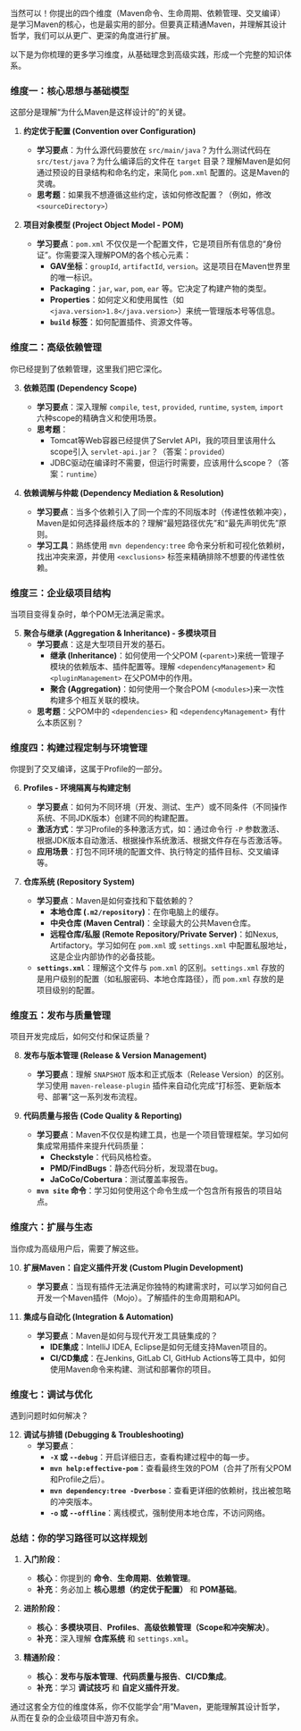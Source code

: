 当然可以！你提出的四个维度（Maven命令、生命周期、依赖管理、交叉编译）是学习Maven的核心，也是最实用的部分。但要真正精通Maven，并理解其设计哲学，我们可以从更广、更深的角度进行扩展。

以下是为你梳理的更多学习维度，从基础理念到高级实践，形成一个完整的知识体系。

### 维度一：核心思想与基础模型

这部分是理解“为什么Maven是这样设计的”的关键。

1.  **约定优于配置 (Convention over Configuration)**
    *   **学习要点**：为什么源代码要放在 `src/main/java`？为什么测试代码在 `src/test/java`？为什么编译后的文件在 `target` 目录？理解Maven是如何通过预设的目录结构和命名约定，来简化 `pom.xml` 配置的。这是Maven的灵魂。
    *   **思考题**：如果我不想遵循这些约定，该如何修改配置？（例如，修改 `<sourceDirectory>`）

2.  **项目对象模型 (Project Object Model - POM)**
    *   **学习要点**：`pom.xml` 不仅仅是一个配置文件，它是项目所有信息的“身份证”。你需要深入理解POM的各个核心元素：
        *   **GAV坐标**：`groupId`, `artifactId`, `version`。这是项目在Maven世界里的唯一标识。
        *   **Packaging**：`jar`, `war`, `pom`, `ear` 等。它决定了构建产物的类型。
        *   **Properties**：如何定义和使用属性（如 `<java.version>1.8</java.version>`）来统一管理版本号等信息。
        *   **`build` 标签**：如何配置插件、资源文件等。

### 维度二：高级依赖管理

你已经提到了依赖管理，这里我们把它深化。

3.  **依赖范围 (Dependency Scope)**
    *   **学习要点**：深入理解 `compile`, `test`, `provided`, `runtime`, `system`, `import` 六种scope的精确含义和使用场景。
    *   **思考题**：
        *   Tomcat等Web容器已经提供了Servlet API，我的项目里该用什么scope引入 `servlet-api.jar`？（答案：`provided`）
        *   JDBC驱动在编译时不需要，但运行时需要，应该用什么scope？（答案：`runtime`）

4.  **依赖调解与仲裁 (Dependency Mediation & Resolution)**
    *   **学习要点**：当多个依赖引入了同一个库的不同版本时（传递性依赖冲突），Maven是如何选择最终版本的？理解“最短路径优先”和“最先声明优先”原则。
    *   **学习工具**：熟练使用 `mvn dependency:tree` 命令来分析和可视化依赖树，找出冲突来源，并使用 `<exclusions>` 标签来精确排除不想要的传递性依赖。

### 维度三：企业级项目结构

当项目变得复杂时，单个POM无法满足需求。

5.  **聚合与继承 (Aggregation & Inheritance) - 多模块项目**
    *   **学习要点**：这是大型项目开发的基石。
        *   **继承 (Inheritance)**：如何使用一个父POM (`<parent>`)来统一管理子模块的依赖版本、插件配置等。理解 `<dependencyManagement>` 和 `<pluginManagement>` 在父POM中的作用。
        *   **聚合 (Aggregation)**：如何使用一个聚合POM (`<modules>`)来一次性构建多个相互关联的模块。
    *   **思考题**：父POM中的 `<dependencies>` 和 `<dependencyManagement>` 有什么本质区别？

### 维度四：构建过程定制与环境管理

你提到了交叉编译，这属于Profile的一部分。

6.  **Profiles - 环境隔离与构建定制**
    *   **学习要点**：如何为不同环境（开发、测试、生产）或不同条件（不同操作系统、不同JDK版本）创建不同的构建配置。
    *   **激活方式**：学习Profile的多种激活方式，如：通过命令行 `-P` 参数激活、根据JDK版本自动激活、根据操作系统激活、根据文件存在与否激活等。
    *   **应用场景**：打包不同环境的配置文件、执行特定的插件目标、交叉编译等。

7.  **仓库系统 (Repository System)**
    *   **学习要点**：Maven是如何查找和下载依赖的？
        *   **本地仓库 (`.m2/repository`)**：在你电脑上的缓存。
        *   **中央仓库 (Maven Central)**：全球最大的公共Maven仓库。
        *   **远程仓库/私服 (Remote Repository/Private Server)**：如Nexus, Artifactory。学习如何在 `pom.xml` 或 `settings.xml` 中配置私服地址，这是企业内部协作的必备技能。
    *   **`settings.xml`**：理解这个文件与 `pom.xml` 的区别。`settings.xml` 存放的是用户级别的配置（如私服密码、本地仓库路径），而 `pom.xml` 存放的是项目级别的配置。

### 维度五：发布与质量管理

项目开发完成后，如何交付和保证质量？

8.  **发布与版本管理 (Release & Version Management)**
    *   **学习要点**：理解 `SNAPSHOT` 版本和正式版本（Release Version）的区别。学习使用 `maven-release-plugin` 插件来自动化完成“打标签、更新版本号、部署”这一系列发布流程。

9.  **代码质量与报告 (Code Quality & Reporting)**
    *   **学习要点**：Maven不仅仅是构建工具，也是一个项目管理框架。学习如何集成常用插件来提升代码质量：
        *   **Checkstyle**：代码风格检查。
        *   **PMD/FindBugs**：静态代码分析，发现潜在bug。
        *   **JaCoCo/Cobertura**：测试覆盖率报告。
    *   **`mvn site` 命令**：学习如何使用这个命令生成一个包含所有报告的项目站点。

### 维度六：扩展与生态

当你成为高级用户后，需要了解这些。

10. **扩展Maven：自定义插件开发 (Custom Plugin Development)**
    *   **学习要点**：当现有插件无法满足你独特的构建需求时，可以学习如何自己开发一个Maven插件（Mojo）。了解插件的生命周期和API。

11. **集成与自动化 (Integration & Automation)**
    *   **学习要点**：Maven是如何与现代开发工具链集成的？
        *   **IDE集成**：IntelliJ IDEA, Eclipse是如何无缝支持Maven项目的。
        *   **CI/CD集成**：在Jenkins, GitLab CI, GitHub Actions等工具中，如何使用Maven命令来构建、测试和部署你的项目。

### 维度七：调试与优化

遇到问题时如何解决？

12. **调试与排错 (Debugging & Troubleshooting)**
    *   **学习要点**：
        *   **`-X` 或 `--debug`**：开启详细日志，查看构建过程中的每一步。
        *   **`mvn help:effective-pom`**：查看最终生效的POM（合并了所有父POM和Profile之后）。
        *   **`mvn dependency:tree -Dverbose`**：查看更详细的依赖树，找出被忽略的冲突版本。
        *   **`-o` 或 `--offline`**：离线模式，强制使用本地仓库，不访问网络。

### 总结：你的学习路径可以这样规划

1.  **入门阶段**：
    *   **核心**：你提到的 **命令**、**生命周期**、**依赖管理**。
    *   **补充**：务必加上 **核心思想（约定优于配置）** 和 **POM基础**。

2.  **进阶阶段**：
    *   **核心**：**多模块项目**、**Profiles**、**高级依赖管理（Scope和冲突解决）**。
    *   **补充**：深入理解 **仓库系统** 和 `settings.xml`。

3.  **精通阶段**：
    *   **核心**：**发布与版本管理**、**代码质量与报告**、**CI/CD集成**。
    *   **补充**：学习 **调试技巧** 和 **自定义插件开发**。

通过这套全方位的维度体系，你不仅能学会“用”Maven，更能理解其设计哲学，从而在复杂的企业级项目中游刃有余。